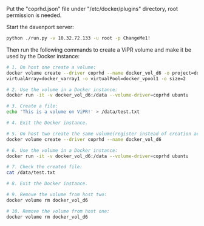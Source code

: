Put the "coprhd.json" file under "/etc/docker/plugins" directory, root
permission is needed.

Start the davenport server:

``` bash
python ./run.py -v 10.32.72.133 -u root -p ChangeMe1!
```

Then run the following commands to create a ViPR volume and make it be used by
the Docker instance:

``` bash
# 1. On host one create a volume:
docker volume create --driver coprhd --name docker_vol_d6 -o project=docker -o \
virtualArray=docker_varray1 -o virtualPool=docker_vpool1 -o size=2

# 2. Use the volume in a Docker instance:
docker run -it -v docker_vol_d6:/data --volume-driver=coprhd ubuntu

# 3. Create a file:
echo 'This is a volume on ViPR!' > /data/test.txt

# 4. Exit the Docker instance.

# 5. On host two create the same volume(register instead of creation actually):
docker volume create --driver coprhd --name docker_vol_d6

# 6. Use the volume in a Docker instance:
docker run -it -v docker_vol_d6:/data --volume-driver=coprhd ubuntu

# 7. Check the created file:
cat /data/test.txt

# 8. Exit the Docker instance.

# 9. Remove the volume from host two:
docker volume rm docker_vol_d6

# 10. Remove the volume from host one:
docker volume rm docker_vol_d6
```

